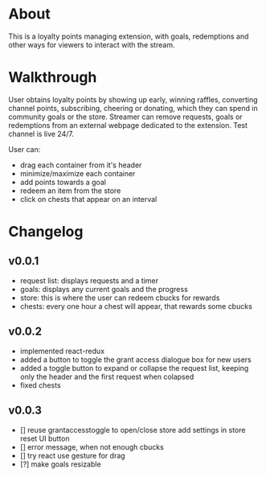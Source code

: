 # About

This is a loyalty points managing extension, with goals, redemptions and other ways for viewers to interact with the stream.

# Walkthrough

User obtains loyalty points by showing up early, winning raffles, converting channel points, subscribing, cheering or donating,
which they can spend in community goals or the store.
Streamer can remove requests, goals or redemptions from an external webpage dedicated to the extension.
Test channel is live 24/7.

User can:

- drag each container from it's header
- minimize/maximize each container
- add points towards a goal
- redeem an item from the store
- click on chests that appear on an interval

# Changelog

## v0.0.1

- request list: displays requests and a timer
- goals: displays any current goals and the progress
- store: this is where the user can redeem cbucks for rewards
- chests: every one hour a chest will appear, that rewards some cbucks

## v0.0.2

- implemented react-redux
- added a button to toggle the grant access dialogue box for new users
- added a toggle button to expand or collapse the request list, keeping only the header and the first request when colapsed
- fixed chests

## v0.0.3

- [] reuse grantaccesstoggle to open/close store
  add settings in store
  reset UI button
- [] error message, when not enough cbucks
- [] try react use gesture for drag
- [?] make goals resizable
